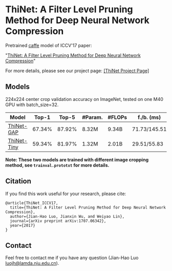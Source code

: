 # ThiNet: A Filter Level Pruning Method for Deep Neural Network Compression


Pretrained [caffe](https://github.com/BVLC/caffe) model of ICCV'17 paper:

"[ThiNet: A Filter Level Pruning Method for Deep Neural Network Compression](https://arxiv.org/abs/1707.06342)"

For more details, please see our project page: [[ThiNet Project Page]](http://lamda.nju.edu.cn/luojh/project/ThiNet_ICCV17/ThiNet_ICCV17.html)


## Models

224x224 center crop validation accuracy on ImageNet, tested on one M40 GPU with batch_size=32.

| Model  | Top-1 | Top-5 | #Param. | #FLOPs | f./b. (ms) |
| ------------- | ------------- | ------------- |  ------------- |  ------------- |  ------------- | 
| [ThiNet-GAP](http://lamda.nju.edu.cn/luojh/project/ThiNet_ICCV17/caffe_model/ThiNet-GAP.zip)  | 67.34%  | 87.92%  | 8.32M | 9.34B | 71.73/145.51 |
| [ThiNet-Tiny](http://lamda.nju.edu.cn/luojh/project/ThiNet_ICCV17/caffe_model/ThiNet-Tiny.zip) | 59.34% | 81.97% | 	1.32M | 2.01B | 29.51/55.83 |

**Note: These two models are trained with different image cropping method, see ``trainval.prototxt`` for more details.**



## Citation
If you find this work useful for your research, please cite:
```
@article{ThiNet_ICCV17,
  title={ThiNet: A Filter Level Pruning Method for Deep Neural Network Compression},
  author={Jian-Hao Luo, Jianxin Wu, and Weiyao Lin},
  journal={arXiv preprint arXiv:1707.06342},
  year={2017}
}
```

## Contact
Feel free to contact me if you have any question (Jian-Hao Luo luojh@lamda.nju.edu.cn).
